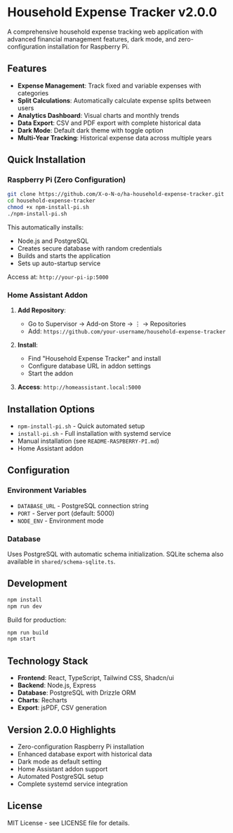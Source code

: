# Household Expense Tracker v2.0.0

A comprehensive household expense tracking web application with advanced financial management features, dark mode, and zero-configuration installation for Raspberry Pi.

## Features

- **Expense Management**: Track fixed and variable expenses with categories
- **Split Calculations**: Automatically calculate expense splits between users
- **Analytics Dashboard**: Visual charts and monthly trends
- **Data Export**: CSV and PDF export with complete historical data
- **Dark Mode**: Default dark theme with toggle option
- **Multi-Year Tracking**: Historical expense data across multiple years

## Quick Installation

### Raspberry Pi (Zero Configuration)
```bash
git clone https://github.com/X-o-N-o/ha-household-expense-tracker.git
cd household-expense-tracker
chmod +x npm-install-pi.sh
./npm-install-pi.sh
```

This automatically installs:
- Node.js and PostgreSQL
- Creates secure database with random credentials
- Builds and starts the application
- Sets up auto-startup service

Access at: `http://your-pi-ip:5000`

### Home Assistant Addon
1. **Add Repository**:
   - Go to Supervisor → Add-on Store → ⋮ → Repositories
   - Add: `https://github.com/your-username/household-expense-tracker`

2. **Install**:
   - Find "Household Expense Tracker" and install
   - Configure database URL in addon settings
   - Start the addon

3. **Access**: `http://homeassistant.local:5000`

## Installation Options

- `npm-install-pi.sh` - Quick automated setup
- `install-pi.sh` - Full installation with systemd service
- Manual installation (see `README-RASPBERRY-PI.md`)
- Home Assistant addon

## Configuration

### Environment Variables
- `DATABASE_URL` - PostgreSQL connection string
- `PORT` - Server port (default: 5000)
- `NODE_ENV` - Environment mode

### Database
Uses PostgreSQL with automatic schema initialization. SQLite schema also available in `shared/schema-sqlite.ts`.

## Development

```bash
npm install
npm run dev
```

Build for production:
```bash
npm run build
npm start
```

## Technology Stack

- **Frontend**: React, TypeScript, Tailwind CSS, Shadcn/ui
- **Backend**: Node.js, Express
- **Database**: PostgreSQL with Drizzle ORM
- **Charts**: Recharts
- **Export**: jsPDF, CSV generation

## Version 2.0.0 Highlights

- Zero-configuration Raspberry Pi installation
- Enhanced database export with historical data
- Dark mode as default setting
- Home Assistant addon support
- Automated PostgreSQL setup
- Complete systemd service integration

## License

MIT License - see LICENSE file for details.
